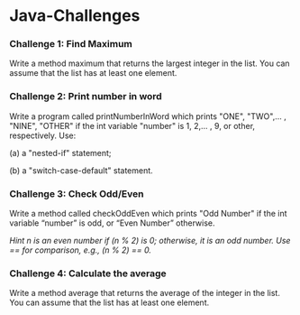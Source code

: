 # Java-Challenges

### Challenge 1: Find Maximum
Write a method maximum that returns the largest integer in the list. You can assume that the list has at least one element.

### Challenge 2: Print number in word
Write a program called printNumberInWord which prints "ONE", "TWO",... , "NINE", "OTHER" if the int variable "number" is 1, 2,... , 9, or other, respectively. Use:

(a) a "nested-if" statement;

(b) a "switch-case-default" statement.

### Challenge 3: Check Odd/Even
Write a method called checkOddEven which prints "Odd Number" if the int variable “number” is odd, or “Even Number” otherwise.

*Hint n is an even number if (n % 2) is 0; otherwise, it is an odd number. Use == for comparison, e.g., (n % 2) == 0.*

### Challenge 4: Calculate the average
Write a method average that returns the average of the integer in the list. You can assume that the list has at least one element.
